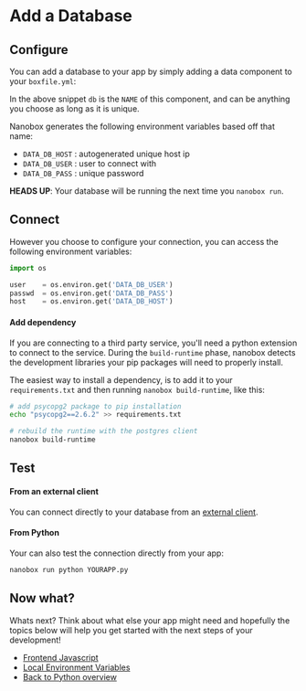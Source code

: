 # Add a Database

## Configure
You can add a database to your app by simply adding a data component to your `boxfile.yml`:

<div class="meta" data-class="snippet" data-optional-components="postgres,mysql,mongo" ></div>

In the above snippet `db` is the `NAME` of this component, and can be anything you choose as long as it is unique.

Nanobox generates the following environment variables based off that name:

* `DATA_DB_HOST` : autogenerated unique host ip
* `DATA_DB_USER` : user to connect with
* `DATA_DB_PASS` : unique password

**HEADS UP**: Your database will be running the next time you `nanobox run`.

## Connect
However you choose to configure your connection, you can access the following environment variables:

```python
import os

user    = os.environ.get('DATA_DB_USER')
passwd  = os.environ.get('DATA_DB_PASS')
host    = os.environ.get('DATA_DB_HOST')
```

#### Add dependency
If you are connecting to a third party service, you'll need a python extension to connect to the service. During the `build-runtime` phase, nanobox detects the development libraries your pip packages will need to properly install.

The easiest way to install a dependency, is to add it to your `requirements.txt` and then running `nanobox build-runtime`, like this:

```bash
# add psycopg2 package to pip installation
echo "psycopg2==2.6.2" >> requirements.txt

# rebuild the runtime with the postgres client
nanobox build-runtime
```

## Test

#### From an external client
You can connect directly to your database from an <a href="https://docs.nanobox.io/data-management/managing-local-data/" target="\_blank">external client</a>.

#### From Python
Your can also test the connection directly from your app:

```bash
nanobox run python YOURAPP.py
```

## Now what?
Whats next? Think about what else your app might need and hopefully the topics below will help you get started with the next steps of your development!

* [Frontend Javascript](/python/generic/frontend-javascript)
* [Local Environment Variables](/python/generic/local-evars)
* [Back to Python overview](/python/generic/)
